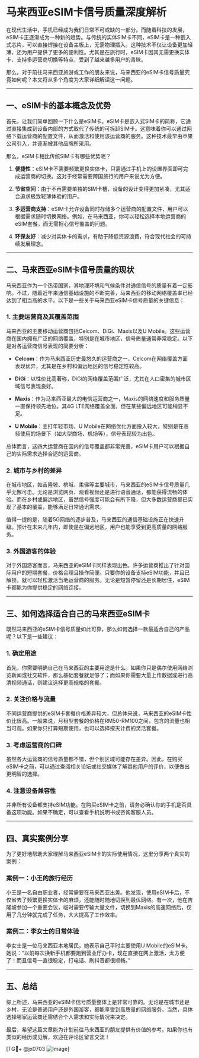 # 马来西亚eSIM卡信号质量深度解析

在现代生活中，手机已经成为我们日常不可或缺的一部分。而随着科技的发展，eSIM卡正逐渐成为一种新的趋势。与传统的实体SIM卡不同，eSIM卡是一种嵌入式芯片，可以直接焊接在设备主板上，无需物理插入。这种技术不仅让设备更加轻薄，还为用户提供了更多的便利性。尤其是在旅行时，eSIM卡因其无需更换实体卡、支持多运营商切换等特点，受到了越来越多用户的青睐。

那么，对于前往马来西亚旅游或工作的朋友来说，马来西亚的eSIM卡信号质量究竟如何呢？本文将从多个角度为大家详细解读这一问题。

---

## 一、eSIM卡的基本概念及优势

首先，让我们简单回顾一下什么是eSIM卡。eSIM卡是嵌入式SIM卡的简称，它通过直接集成到设备内部的方式取代了传统的可拆卸SIM卡。这意味着你可以通过网络下载运营商的配置文件，从而激活和使用该运营商的服务。这种技术最早由苹果公司引入，并逐渐被其他品牌所采用。

那么，eSIM卡相比传统SIM卡有哪些优势呢？

1. **便捷性**：eSIM卡不需要频繁更换实体卡，只需通过手机上的设置界面即可完成运营商的切换。这对于经常需要跨国旅行的用户来说尤为方便。
   
2. **节省空间**：由于不再需要单独的SIM卡槽，设备的设计变得更加紧凑，尤其适合追求极致轻薄体验的用户。

3. **多运营商支持**：eSIM卡允许设备同时存储多个运营商的配置文件，用户可以根据需求随时切换网络。例如，在马来西亚，你可以轻松选择本地运营商的eSIM套餐，而无需担心信号覆盖的问题。

4. **环保友好**：减少对实体卡的需求，有助于降低资源浪费，符合现代社会的可持续发展理念。

---

## 二、马来西亚eSIM卡信号质量的现状

马来西亚作为一个热带国家，其地理环境和气候条件对通信信号的质量有着一定影响。不过，随着近年来通信基础设施的不断完善，马来西亚的移动网络覆盖率已经达到了相当高的水平。以下是一些关于马来西亚eSIM卡信号质量的关键信息：

### 1. 主要运营商及其覆盖范围

马来西亚的主要移动运营商包括Celcom、DiGi、Maxis以及U Mobile。这些运营商在国内拥有广泛的网络覆盖，特别是在城市地区，信号质量通常非常稳定。以下是对各运营商信号表现的简要分析：

- **Celcom**：作为马来西亚历史最悠久的运营商之一，Celcom在网络覆盖方面表现优异，尤其是在乡村和偏远地区的信号稳定性较高。
  
- **DiGi**：以性价比高著称，DiGi的网络覆盖范围广泛，尤其在人口密集的城市区域信号表现良好。

- **Maxis**：作为马来西亚最大的电信运营商之一，Maxis的网络速度和服务质量一直保持领先地位。其4G LTE网络覆盖全面，但在某些偏远地区可能稍显不足。

- **U Mobile**：主打年轻市场，U Mobile在网络优化方面投入较大，特别是在高频使用的场景下（如大型商场、机场等），信号表现较为出色。

总体而言，这四大运营商在国内的信号覆盖都非常完善，eSIM卡用户可以根据自己的实际需求选择合适的运营商。

### 2. 城市与乡村的差异

在城市地区，如吉隆坡、槟城、柔佛等主要城市，马来西亚的eSIM卡信号质量几乎无懈可击。无论是浏览网页、观看视频还是进行语音通话，都能获得流畅的体验。而在乡村或偏远地区，虽然信号强度可能会有所下降，但大多数运营商都已实现了基本的覆盖，能够满足日常通讯需求。

值得一提的是，随着5G网络的逐步普及，马来西亚的通信基础设施正在快速升级。预计在未来几年内，即使是在偏远地区，用户也能享受到更高质量的网络服务。

### 3. 外国游客的体验

对于外国游客而言，马来西亚的eSIM卡同样表现出色。许多运营商推出了针对国际用户的短期套餐，价格合理且操作简便。只要你的设备支持eSIM功能，并且已解锁，就可以轻松激活当地运营商的服务。无论是短暂停留还是长期居住，eSIM卡都能为你提供稳定的网络连接。

---

## 三、如何选择适合自己的马来西亚eSIM卡

既然马来西亚的eSIM卡信号质量如此可靠，那么如何选择一款最适合自己的产品呢？以下是一些建议：

### 1. 确定用途

首先，你需要明确自己在马来西亚的主要用途是什么。如果你只是偶尔使用网络浏览新闻或社交软件，那么基础套餐就足够了；而如果你需要大量上传数据或进行高清视频通话，则建议选择更高规格的套餐。

### 2. 关注价格与流量

不同运营商提供的eSIM卡套餐价格差异较大，但总体来说，马来西亚的eSIM卡性价比很高。一般来说，月租型套餐的价格在RM50-RM100之间，包含的流量也相当可观。如果你只打算短期使用，也可以选择按天计费的灵活套餐。

### 3. 考虑运营商的口碑

虽然各大运营商的信号质量都不错，但个别区域可能存在差异。因此，在购买eSIM卡之前，可以通过查阅相关论坛或社交媒体了解其他用户的评价，以便做出更明智的选择。

### 4. 注意设备兼容性

并非所有设备都支持eSIM功能。在购买eSIM卡之前，请务必确认你的手机是否具备这项功能。如果不确定，可以查看手机说明书或咨询客服人员。

---

## 四、真实案例分享

为了更好地帮助大家理解马来西亚eSIM卡的实际使用情况，这里分享两个真实的案例：

### 案例一：小王的旅行经历

小王是一名自由职业者，经常需要在马来西亚出差。他发现，使用eSIM卡后，不仅省去了频繁更换实体卡的麻烦，还能随时随地切换到最优网络。有一次，他在吉隆坡参加一个重要会议，临时需要传输大量文件，切换到Maxis的高速网络后，仅用了几分钟就完成了任务，大大提高了工作效率。

### 案例二：李女士的日常体验

李女士是一位马来西亚本地居民，她表示自己平时主要使用U Mobile的eSIM卡。她说：“以前每次换新手机都要跑到营业厅办卡，现在直接在网上激活，太方便了！而且信号一直很稳定，打电话、刷抖音都很顺畅。”

---

## 五、总结

综上所述，马来西亚的eSIM卡信号质量整体上是非常可靠的。无论是在城市还是乡村，无论是普通用户还是外国游客，都能享受到高质量的网络服务。当然，具体选择哪家运营商还需结合个人需求和实际情况来决定。

最后，希望这篇文章能为计划前往马来西亚的朋友提供有价值的参考。如果你也有类似的经历或见解，欢迎在评论区留言交流！

[TG💪+ @jx0703 ![Image](https://github.com/user-attachments/assets/dbca1d08-cadb-493c-b0ec-ad6f7a83f270)]